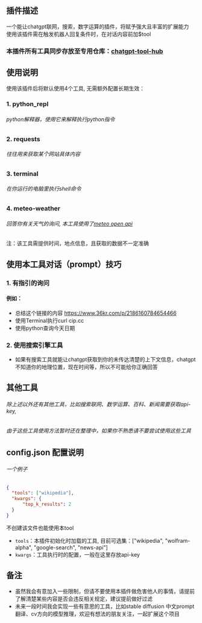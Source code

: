 ## 插件描述
一个能让chatgpt联网，搜索，数字运算的插件，将赋予强大且丰富的扩展能力   
使用该插件需在触发机器人回复条件时，在对话内容前加$tool  
### 本插件所有工具同步存放至专用仓库：[chatgpt-tool-hub](https://github.com/goldfishh/chatgpt-tool-hub)
  
  
## 使用说明
使用该插件后将默认使用4个工具, 无需额外配置长期生效： 
### 1. python_repl  
###### python解释器，使用它来解释执行python指令
  
### 2. requests
###### 往往用来获取某个网站具体内容

### 3. terminal
###### 在你运行的电脑里执行shell命令

### 4. meteo-weather
###### 回答你有关天气的询问, 本工具使用了[meteo open api](https://open-meteo.com/)
注：该工具需提供时间，地点信息，且获取的数据不一定准确

## 使用本工具对话（prompt）技巧 
### 1. 有指引的询问 
#### 例如：
- 总结这个链接的内容 https://www.36kr.com/p/2186160784654466 
- 使用Terminal执行curl cip.cc
- 使用python查询今天日期
  
### 2. 使用搜索引擎工具
- 如果有搜索工具就能让chatgpt获取到你的未传达清楚的上下文信息，chatgpt不知道你的地理位置，现在时间等，所以不可能给你正确回答
  
  
## 其他工具
###### 除上述以外还有其他工具，比如搜索联网、数学运算、百科、新闻需要获取api-key, 
###### 由于这些工具使用方法暂时还在整理中，如果你不熟悉请不要尝试使用这些工具


## config.json 配置说明
###### 一个例子
```json
{
  "tools": ["wikipedia"],
  "kwargs": {
      "top_k_results": 2
  }
}
```
不创建该文件也能使用本tool    
- `tools`：本插件初始化时加载的工具, 目前可选集：["wikipedia", "wolfram-alpha", "google-search", "news-api"]
- `kwargs`：工具执行时的配置，一般在这里存放api-key
  
  
## 备注
- 虽然我会有意加入一些限制，但请不要使用本插件做危害他人的事情，请提前了解清楚某些内容是否会违反相关规定，建议提前做好过滤
- 未来一段时间我会实现一些有意思的工具，比如stable diffusion 中文prompt翻译、cv方向的模型推理，欢迎有想法的朋友关注，一起扩展这个项目

